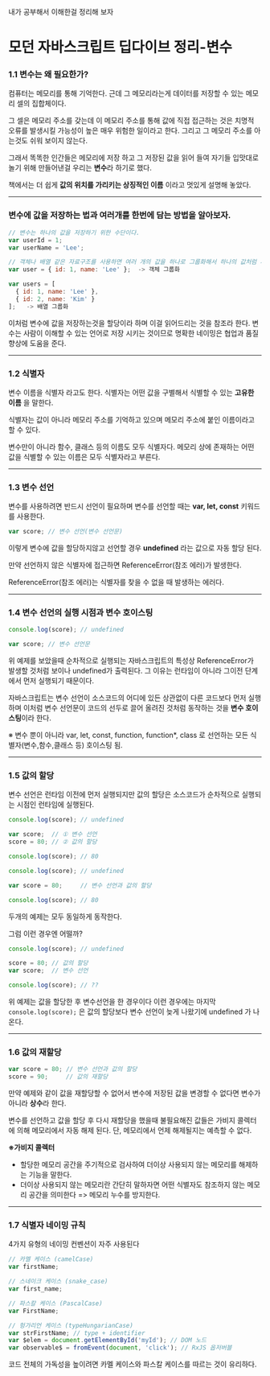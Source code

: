 내가 공부해서 이해한걸 정리해 보자
# 모던 자바스크립트 딥다이브 정리-변수

### 1.1 변수는 왜 필요한가?

컴퓨터는 메모리를 통해 기억한다. 근데 그 메모리라는게 데이터를 저장할 수 있는 메모리 셀의 집합체이다.

그 셀은 메모리 주소를 갖는데 이 메모리 주소를 통해 값에 직접 접근하는 것은 치명적 오류를 발생시킬 가능성이 높은 매우 위험한 일이라고 한다. 그리고 그 메모리 주소를 아는것도 쉬워 보이지 않는다.

그래서 똑똑한 인간들은 메모리에 저장 하고 그 저장된 값을 읽어 들여 자기들 입맛대로 놀기 위해 만들어낸걸 우리는 **변수**라 하기로 했다.

책에서는 더 쉽게 **값의 위치를 가리키는 상징적인 이름** 이라고 멋있게 설명해 놓았다.

---

### 변수에 값을 저장하는 법과 여러개를 한번에 담는 방법을 알아보자.

```js
// 변수는 하나의 값을 저장하기 위한 수단이다.
var userId = 1;
var userName = 'Lee';

// 객체나 배열 같은 자료구조를 사용하면 여러 개의 값을 하나로 그룹화해서 하나의 값처럼 사용할 수 있다.
var user = { id: 1, name: 'Lee' };  -> 객체 그룹화

var users = [
  { id: 1, name: 'Lee' },
  { id: 2, name: 'Kim' }
];   -> 배열 그룹화
```


이처럼 변수에 값을 저장하는것을 할당이라 하며 이걸 읽어드리는 것을 참조라 한다.
변수는 사람이 이해할 수 있는 언어로 저장 시키는 것이므로 명확한 네이밍은 협업과 품질 향상에 도움을 준다.

---

### 1.2 식별자

변수 이름을 식별자 라고도 한다. 식별자는 어떤 값을 구별해서 식별할 수 있는 **고유한 이름** 을 말한다.

식별자는 값이 아니라 메모리 주소를 기억하고 있으며 메모리 주소에 붙인 이름이라고 할 수 있다.

변수만이 아니라 함수, 클래스 등의 이름도 모두 식별자다.
메모리 상에 존재하는 어떤 값을 식별할 수 있는 이름은 모두 식별자라고 부른다.

---

### 1.3 변수 선언

변수를 사용하려면 반드시 선언이 필요하며 변수를 선언할 때는 
**var, let, const** 키워드를 사용한다.

```js
var score; // 변수 선언(변수 선언문)
```
이렇게 변수에 값을 할당하지않고 선언할 경우 **undefined** 라는 값으로 자동 할당 된다.

만약 선언하지 않은 식별자에 접근하면 ReferenceError(참조 에러)가 발생한다.

ReferenceError(참조 에러)는 식별자를 찾을 수 없을 때 발생하는 에러다.

---

### 1.4 변수 선언의 실행 시점과 변수 호이스팅

```js
console.log(score); // undefined

var score; // 변수 선언문
```

위 예제를 보았을때 순차적으로 실행되는 자바스크립트의 특성상 ReferenceError가 발생할 것처럼 보이나 undefined가 출력된다.
그 이유는 런타임이 아니라 그이전 단계에서 먼저 실행되기 때문이다.

자바스크립트는 변수 선언이 소스코드의 어디에 있든 상관없이 다른 코드보다 먼저 실행하며 이처럼 변수 선언문이 코드의 선두로 끌어 올려진 것처럼 동작하는 것을 **변수 호이스팅**이라 한다.

※ 변수 뿐이 아니라 var, let, const, function, function*, class 로 선언하는 모든 식별자(변수,함수,클래스 등) 호이스팅 됨.

---

### 1.5 값의 할당

변수 선언은 런타임 이전에 먼저 실행되지만 값의 할당은 소스코드가 순차적으로 실행되는 시점인 런타임에 실행된다.

```js
console.log(score); // undefined

var score;  // ① 변수 선언
score = 80; // ② 값의 할당

console.log(score); // 80
```


```js
console.log(score); // undefined

var score = 80;     // 변수 선언과 값의 할당

console.log(score); // 80
```

두개의 예제는 모두 동일하게 동작한다.

그럼 이런 경우엔 어떨까?

```js
console.log(score); // undefined

score = 80; // 값의 할당
var score;  // 변수 선언

console.log(score); // ??
```
위 예제는 값을 할당한 후 변수선언을 한 경우이다
이런 경우에는 마지막 `console.log(score);` 은 값의 할당보다
변수 선언이 늦게 나왔기에 undefined 가 나온다.

---

### 1.6 값의 재할당

```js
var score = 80; // 변수 선언과 값의 할당
score = 90;     // 값의 재할당
```
만약 예제와 같이 값을 재할당할 수 없어서 변수에 저장된 값을 변경할 수 없다면 변수가 아니라 **상수**라 한다.

변수를 선언하고 값을 할당 후 다시 재할당을 했을때 불필요해진 값들은 가비지 콜렉터에 의해 메모리에서 자동 해제 된다. 단, 메모리에서 언제 해제될지는 예측할 수 없다.

**※가비지 콜렉터**
* 할당한 메모리 공간을 주기적으로 검사하여 더이상 사용되지 않는 메모리를 해제하는 기능을 말한다.
* 더이상 사용되지 않는 메모리란 간단히 말하자면 어떤 식별자도 참조하지 않는 메모리 공간을 의미한다 => 메모리 누수를 방지한다.

---

### 1.7 식별자 네이밍 규칙

4가지 유형의 네이밍 컨벤션이 자주 사용된다

```js
// 카멜 케이스 (camelCase)
var firstName;

// 스네이크 케이스 (snake_case)
var first_name;

// 파스칼 케이스 (PascalCase)
var FirstName;

// 헝가리언 케이스 (typeHungarianCase)
var strFirstName; // type + identifier
var $elem = document.getElementById('myId'); // DOM 노드
var observable$ = fromEvent(document, 'click'); // RxJS 옵저버블
```

코드 전체의 가독성을 높이려면 카멜 케이스와 파스칼 케이스를 따르는 것이 유리하다.